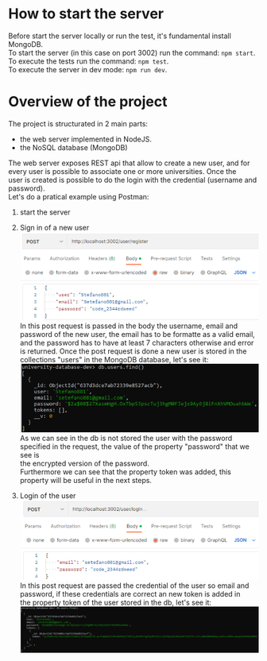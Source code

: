 # How to start the server
Before start the server locally or run the test, it's fundamental install MongoDB.  
To start the server (in this case on port 3002) run the command: ```npm start```.  
To execute the tests run the command: ```npm test```.  
To execute the server in dev mode: ```npm run dev```.  

# Overview of the project
The project is structurated in 2 main parts: 
- the web server implemented in NodeJS.
- the NoSQL database (MongoDB)  

The web server exposes REST api that allow to create a new user, and for every user is possible to associate one or more universities. Once the  
user is created is possible to do the login with the credential (username and password).  
Let's do a pratical example using Postman:

1. start the server
2. Sign in of a new user  
   ![](images-readme/sign-in.png)  
   In this post request is passed in the body the username, email and password of the new user, the email has to be formatte as a valid
   email, and the password has to have at least 7 characters otherwise and error is returned.
   Once the post request is done a new user is stored in the collections "users" in the MongoDB database, let's see it:  
   ![](images-readme/user-mongodb.png)  
   As we can see in the db is not stored the user with the password specified in the request, the value of the property "password" that we see is  
   the encrypted version of the password.  
   Furthermore we can see that the property token was added, this property will be useful in the next steps.

3. Login of the user  
   ![](images-readme/login.png)  
   In this post request are passed the credential of the user so email and password, if these credentials are correct an new token is added in  
   the property token of the user stored in the db, let's see it:  
   ![](images-readme/logged-in-new-token.png)
